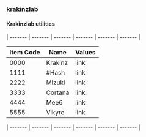 ### krakinzlab
#### Krakinzlab utilities

| ------- | ------- | ------- | ------- | ------- | ------- |
 

| Item Code | Name | Values |
| ------- | ------- | --------- |
| 0000 | Krakinz | link |
| 1111 | #Hash | link |
| 2222 | Mizuki | link |
| 3333 | Cortana | link|
| 4444 | Mee6 | link |
| 5555 | Vlkyre | link |


| ------- | ------- | ------- | ------- | ------- | ------- |
